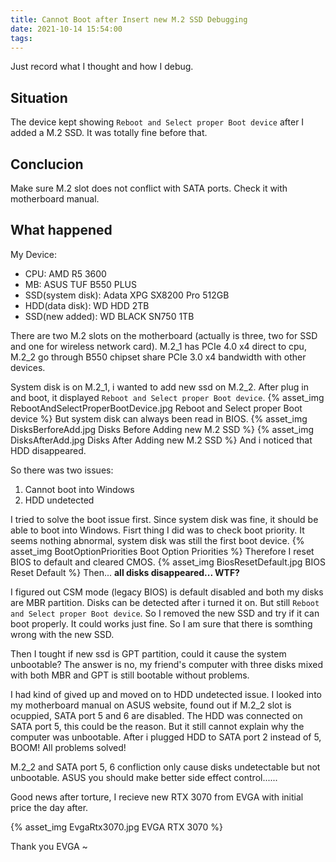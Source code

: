 ```yaml
---
title: Cannot Boot after Insert new M.2 SSD Debugging
date: 2021-10-14 15:54:00
tags:
---
```



Just record what I thought and how I debug.

## Situation

The device kept showing `Reboot and Select proper Boot device` after I added a M.2 SSD.
It was totally fine before that.

## Conclucion

Make sure M.2 slot does not conflict with SATA ports. Check it with motherboard manual.

<!-- more -->

## What happened

My Device:
+ CPU: AMD R5 3600
+ MB: ASUS TUF B550 PLUS
+ SSD(system disk): Adata XPG SX8200 Pro 512GB
+ HDD(data disk): WD HDD 2TB
+ SSD(new added): WD BLACK SN750 1TB

There are two M.2 slots on the motherboard (actually is three, two for SSD and one for wireless network card). M.2_1 has PCIe 4.0 x4 direct to cpu, M.2_2 go through B550 chipset share PCIe 3.0 x4 bandwidth with other devices.

System disk is on M.2_1, i wanted to add new ssd on M.2_2. After plug in and boot, it displayed `Reboot and Select proper Boot device`.
{% asset_img RebootAndSelectProperBootDevice.jpg Reboot and Select proper Boot device %}
But system disk can always been read in BIOS.
{% asset_img DisksBerforeAdd.jpg Disks Before Adding new M.2 SSD %}
{% asset_img DisksAfterAdd.jpg Disks After Adding new M.2 SSD %}
And i noticed that HDD disappeared.

So there was two issues:
1. Cannot boot into Windows
2. HDD undetected

I tried to solve the boot issue first. Since system disk was fine, it should be able to boot into Windows.
Fisrt thing I did was to check boot priority. It seems nothing abnormal, system disk was still the first boot device.
{% asset_img BootOptionPriorities Boot Option Priorities %}
Therefore I reset BIOS to default and cleared CMOS.
{% asset_img BiosResetDefault.jpg BIOS Reset Default %}
Then... **all disks disappeared... WTF?**

I figured out CSM mode (legacy BIOS) is default disabled and both my disks are MBR partition. Disks can be detected after i turned it on. But still `Reboot and Select proper Boot device`.
So I removed the new SSD and try if it can boot properly. It could works just fine. So I am sure that there is somthing wrong with the new SSD.

Then I tought if new ssd is GPT partition, could it cause the system unbootable?
The answer is no, my friend's computer with three disks mixed with both MBR and GPT is still bootable without problems.

I had kind of gived up and moved on to HDD undetected issue.
I looked into my motherboard manual on ASUS website, found out if M.2_2 slot is ocuppied, SATA port 5 and 6 are disabled. The HDD was connected on SATA port 5, this could be the reason. But it still cannot explain why the computer was unbootable. 
After i plugged HDD to SATA port 2 instead of 5, BOOM! All problems solved!

M.2_2 and SATA port 5, 6 confliction only cause disks undetectable but not unbootable.
ASUS you should make better side effect control......

Good news after torture, I recieve new RTX 3070 from EVGA with initial price the day after.

{% asset_img EvgaRtx3070.jpg EVGA RTX 3070 %}

Thank you EVGA ~